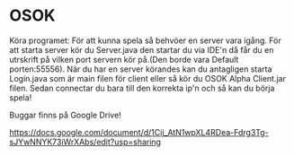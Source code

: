 # OSOK
Köra programet:
För att kunna spela så behvöer en server vara igång. För att starta server kör du Server.java den startar du via IDE'n då får du en utrskrift på vilken port servern kör på.(Den borde vara Default porten:55556).
När du har en server körandes kan du antagligen starta Login.java som är main filen för client eller så kör du OSOK Alpha Client.jar filen.
Sedan connectar du bara till den korrekta ip'n och så kan du börja spela!

Buggar finns på Google Drive!

https://docs.google.com/document/d/1Cij_AtN1wpXL4RDea-Fdrg3Tg-sJYwNNYK73iWrXAbs/edit?usp=sharing
